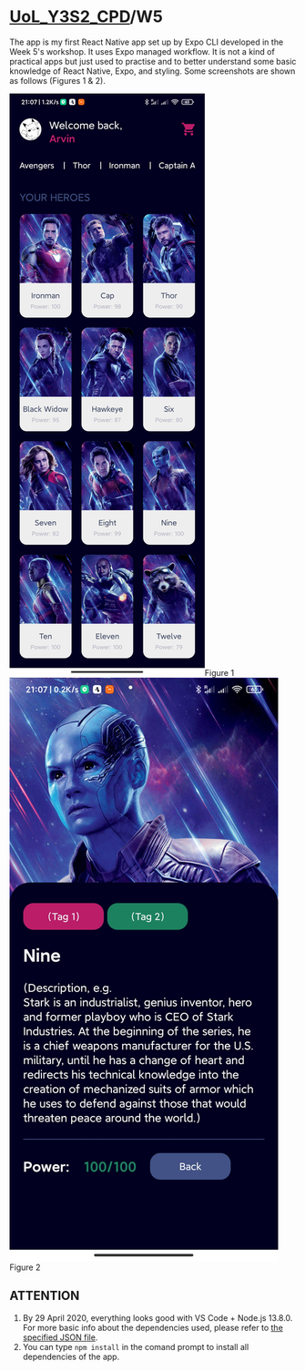 # [UoL_Y3S2_CPD](https://github.com/ArvinZJC/UoL_Y3S2_CPD)/W5

The app is my first React Native app set up by Expo CLI developed in the Week 5's workshop. It uses Expo managed workflow. It is not a kind of practical apps but just used to practise and to better understand some basic knowledge of React Native, Expo, and styling. Some screenshots are shown as follows (Figures 1 & 2).

![Screenshot1.png](Screenshot1.png "Screenshot 1")Figure 1
![Screenshot2.jpg](Screenshot2.jpg "Screenshot 2")Figure 2

## ATTENTION

1. By 29 April 2020, everything looks good with VS Code + Node.js 13.8.0. For more basic info about the dependencies used, please refer to [the specified JSON file](https://github.com/ArvinZJC/UoL_Y3S2_CPD/blob/master/W5/package.json).
2. You can type `npm install` in the comand prompt to install all dependencies of the app.